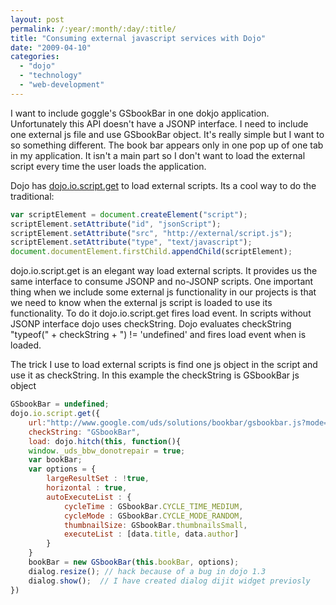 ```yaml
---
layout: post
permalink: /:year/:month/:day/:title/
title: "Consuming external javascript services with Dojo"
date: "2009-04-10"
categories: 
  - "dojo"
  - "technology"
  - "web-development"
---
```


I want to include goggle's GSbookBar in one dokjo application. Unfortunately this API doesn't have a JSONP interface. I need to include one external js file and use GSbookBar object. It's really simple but I want to so something different. The book bar appears only in one pop up of one tab in my application. It isn't a main part so I don't want to load the external script every time the user loads the application.

Dojo has [dojo.io.script.get](http://dojocampus.org/explorer/#Dojo_IO_Script) to load external scripts. Its a cool way to do the traditional:

```javascript
var scriptElement = document.createElement("script");
scriptElement.setAttribute("id", "jsonScript");
scriptElement.setAttribute("src", "http://external/script.js");
scriptElement.setAttribute("type", "text/javascript");
document.documentElement.firstChild.appendChild(scriptElement);

```

dojo.io.script.get is an elegant way load external scripts. It provides us the same interface to consume JSONP and no-JSONP scripts. One important thing when we include some external js functionality in our projects is that we need to know when the external js script is loaded to use its functionality. To do it dojo.io.script.get fires load event. In scripts without JSONP interface dojo uses checkString. Dojo evaluates checkString "typeof(" + checkString + ") != 'undefined' and fires load event when is loaded.

The trick I use to load external scripts is find one js object in the script and use it as checkString. In this example the checkString is GSbookBar js object

```javascript
GSbookBar = undefined;
dojo.io.script.get({
    url:"http://www.google.com/uds/solutions/bookbar/gsbookbar.js?mode=new",
    checkString: "GSbookBar",
    load: dojo.hitch(this, function(){
    window._uds_bbw_donotrepair = true;
    var bookBar;
    var options = {
        largeResultSet : !true,
        horizontal : true,
        autoExecuteList : {
            cycleTime : GSbookBar.CYCLE_TIME_MEDIUM,
            cycleMode : GSbookBar.CYCLE_MODE_RANDOM,
            thumbnailSize: GSbookBar.thumbnailsSmall,
            executeList : [data.title, data.author]
        }
    }
    bookBar = new GSbookBar(this.bookBar, options);
    dialog.resize(); // hack because of a bug in dojo 1.3
    dialog.show();  // I have created dialog dijit widget previosly
})
```

